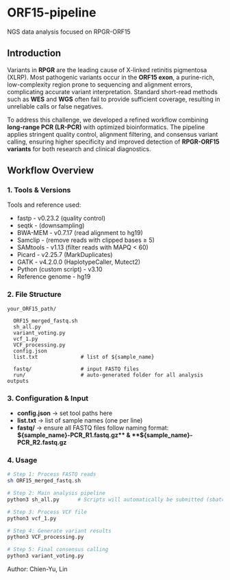 # ORF15-pipeline

NGS data analysis focused on RPGR-ORF15

## Introduction

Variants in **RPGR** are the leading cause of X-linked retinitis pigmentosa (XLRP). Most pathogenic variants occur in the **ORF15 exon**, a purine-rich, low-complexity region prone to sequencing and alignment errors, complicating accurate variant interpretation. Standard short-read methods such as **WES** and **WGS** often fail to provide sufficient coverage, resulting in unreliable calls or false negatives.

To address this challenge, we developed a refined workflow combining **long-range PCR (LR-PCR)** with optimized bioinformatics. The pipeline applies stringent quality control, alignment filtering, and consensus variant calling, ensuring higher specificity and improved detection of **RPGR-ORF15 variants** for both research and clinical diagnostics.

## Workflow Overview

### 1. Tools & Versions

Tools and reference used:

- fastp - v0.23.2 (quality control)  
- seqtk - (downsampling)  
- BWA-MEM - v0.7.17 (read alignment to hg19)  
- Samclip - (remove reads with clipped bases ≥ 5)  
- SAMtools - v1.13 (filter reads with MAPQ < 60)  
- Picard - v2.25.7 (MarkDuplicates)  
- GATK - v4.2.0.0 (HaplotypeCaller, Mutect2)  
- Python (custom script) - v3.10  
- Reference genome - hg19

### 2. File Structure

```plaintext
your_ORF15_path/

  ORF15_merged_fastq.sh
  sh_all.py
  variant_voting.py
  vcf_1.py
  VCF_processing.py
  config.json
  list.txt              # list of ${sample_name}

  fastq/                # input FASTQ files
  run/                  # auto-generated folder for all analysis outputs
```

### 3. Configuration & Input

- **config.json** → set tool paths here  
- **list.txt** → list of sample names (one per line)  
- **fastq/** → ensure all FASTQ files follow naming format: **${sample_name}-PCR_R1.fastq.gz** & **${sample_name}-PCR_R2.fastq.gz**

### 4. Usage

```bash
# Step 1: Process FASTQ reads
sh ORF15_merged_fastq.sh 

# Step 2: Main analysis pipeline
python3 sh_all.py      # Scripts will automatically be submitted (sbatch) to the HPC cluster for execution

# Step 3: Process VCF file
python3 vcf_1.py 

# Step 4: Generate variant results
python3 VCF_processing.py 

# Step 5: Final consensus calling
python3 variant_voting.py
```

Author: Chien-Yu, Lin
